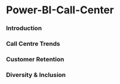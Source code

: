 # Power-BI-Call-Center
### Introduction 
### Call Centre Trends 
### Customer Retention 
### Diversity & Inclusion
